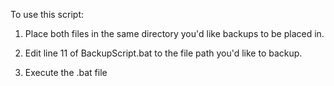 To use this script:

1. Place both files in the same directory you'd like backups to be placed in.

2. Edit line 11 of BackupScript.bat to the file path you'd like to backup.

3. Execute the .bat file


